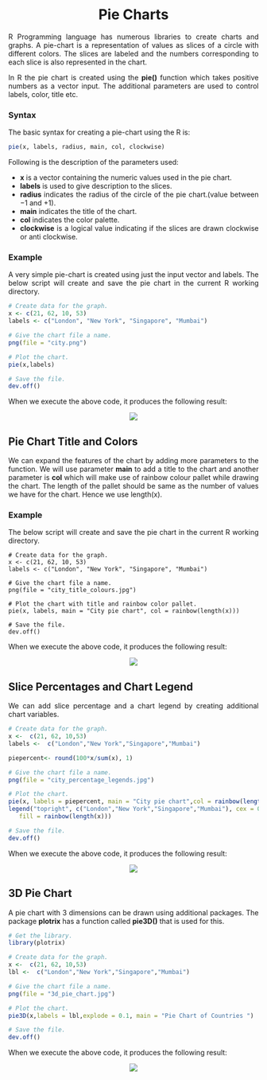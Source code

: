 <div align='justify'>

# <div align='center'>Pie Charts</div>

R Programming language has numerous libraries to create charts and graphs. A pie-chart is a representation of values as slices of a circle with different colors. The slices are labeled and the numbers corresponding to each slice is also represented in the chart.

In R the pie chart is created using the **pie()** function which takes positive numbers as a vector input. The additional parameters are used to control labels, color, title etc.

### Syntax

The basic syntax for creating a pie-chart using the R is:

```r
pie(x, labels, radius, main, col, clockwise)
```

Following is the description of the parameters used:

- **x** is a vector containing the numeric values used in the pie chart.
- **labels** is used to give description to the slices.
- **radius** indicates the radius of the circle of the pie chart.(value between −1 and +1).
- **main** indicates the title of the chart.
- **col** indicates the color palette.
- **clockwise** is a logical value indicating if the slices are drawn clockwise or anti clockwise.

### Example

A very simple pie-chart is created using just the input vector and labels. The below script will create and save the pie chart in the current R working directory.

```r
# Create data for the graph.
x <- c(21, 62, 10, 53)
labels <- c("London", "New York", "Singapore", "Mumbai")

# Give the chart file a name.
png(file = "city.png")

# Plot the chart.
pie(x,labels)

# Save the file.
dev.off()
```

When we execute the above code, it produces the following result:

<div align='center'>
  <img src='https://www.tutorialspoint.com/r/images/city.jpg'>
</div>

## Pie Chart Title and Colors

We can expand the features of the chart by adding more parameters to the function. We will use parameter **main** to add a title to the chart and another parameter is **col** which will make use of rainbow colour pallet while drawing the chart. The length of the pallet should be same as the number of values we have for the chart. Hence we use length(x).

### Example

The below script will create and save the pie chart in the current R working directory.

```
# Create data for the graph.
x <- c(21, 62, 10, 53)
labels <- c("London", "New York", "Singapore", "Mumbai")

# Give the chart file a name.
png(file = "city_title_colours.jpg")

# Plot the chart with title and rainbow color pallet.
pie(x, labels, main = "City pie chart", col = rainbow(length(x)))

# Save the file.
dev.off()
```

When we execute the above code, it produces the following result:

<div align='center'>
  <img src='https://www.tutorialspoint.com/r/images/city_title_colours.jpg'>
</div>

## Slice Percentages and Chart Legend

We can add slice percentage and a chart legend by creating additional chart variables.

```r
# Create data for the graph.
x <-  c(21, 62, 10,53)
labels <-  c("London","New York","Singapore","Mumbai")

piepercent<- round(100*x/sum(x), 1)

# Give the chart file a name.
png(file = "city_percentage_legends.jpg")

# Plot the chart.
pie(x, labels = piepercent, main = "City pie chart",col = rainbow(length(x)))
legend("topright", c("London","New York","Singapore","Mumbai"), cex = 0.8,
   fill = rainbow(length(x)))

# Save the file.
dev.off()
```

When we execute the above code, it produces the following result:

<div align='center'>
  <img src='https://www.tutorialspoint.com/r/images/city_percentage_legends.jpg'>
</div>

## 3D Pie Chart

A pie chart with 3 dimensions can be drawn using additional packages. The package **plotrix** has a function called **pie3D()** that is used for this.

```r
# Get the library.
library(plotrix)

# Create data for the graph.
x <-  c(21, 62, 10,53)
lbl <-  c("London","New York","Singapore","Mumbai")

# Give the chart file a name.
png(file = "3d_pie_chart.jpg")

# Plot the chart.
pie3D(x,labels = lbl,explode = 0.1, main = "Pie Chart of Countries ")

# Save the file.
dev.off()
```

When we execute the above code, it produces the following result:

<div align='center'>
  <img src='https://www.tutorialspoint.com/r/images/3d_pie_chart.jpg'>
</div>

</div>
